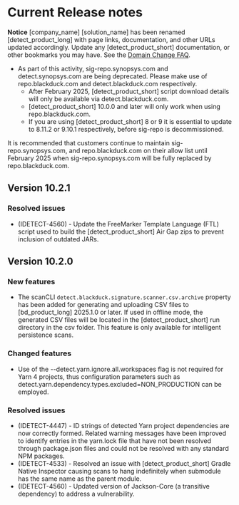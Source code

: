 # Current Release notes

**Notice**
[company_name] [solution_name] has been renamed [detect_product_long] with page links, documentation, and other URLs updated accordingly. Update any [detect_product_short] documentation, or other bookmarks you may have. See the [Domain Change FAQ](https://community.blackduck.com/s/article/Black-Duck-Domain-Change-FAQ).
* As part of this activity, sig-repo.synopsys.com and detect.synopsys.com are being deprecated. Please make use of repo.blackduck.com and detect.blackduck.com respectively. 
    * After February 2025, [detect_product_short] script download details will only be available via detect.blackduck.com.
    * [detect_product_short] 10.0.0 and later will only work when using repo.blackduck.com.
    * If you are using [detect_product_short] 8 or 9 it is essential to update to 8.11.2 or 9.10.1 respectively, before sig-repo is decommissioned.   

<note type="note">It is recommended that customers continue to maintain sig-repo.synopsys.com, and repo.blackduck.com on their allow list until February 2025 when sig-repo.synopsys.com will be fully replaced by repo.blackduck.com.</note>

## Version 10.2.1

### Resolved issues

* (IDETECT-4560) - Update the FreeMarker Template Language (FTL) script used to build the [detect_product_short] Air Gap zips to prevent inclusion of outdated JARs.

## Version 10.2.0

### New features

* The scanCLI `detect.blackduck.signature.scanner.csv.archive` property has been added for generating and uploading CSV files to [bd_product_long] 2025.1.0 or later. If used in offline mode, the generated CSV files will be located in the [detect_product_short] run directory in the csv folder.
<note type="note">This feature is only available for intelligent persistence scans.</note>

### Changed features

* Use of the --detect.yarn.ignore.all.workspaces flag is not required for Yarn 4 projects, thus configuration parameters such as detect.yarn.dependency.types.excluded=NON_PRODUCTION can be employed.

### Resolved issues

* (IDETECT-4447) - ID strings of detected Yarn project dependencies are now correctly formed. Related warning messages have been improved to identify entries in the yarn.lock file that have not been resolved through package.json files and could not be resolved with any standard NPM packages.
* (IDETECT-4533) - Resolved an issue with [detect_product_short] Gradle Native Inspector causing scans to hang indefinitely when submodule has the same name as the parent module.
* (IDETECT-4560) - Updated version of Jackson-Core (a transitive dependency) to address a vulnerability.
